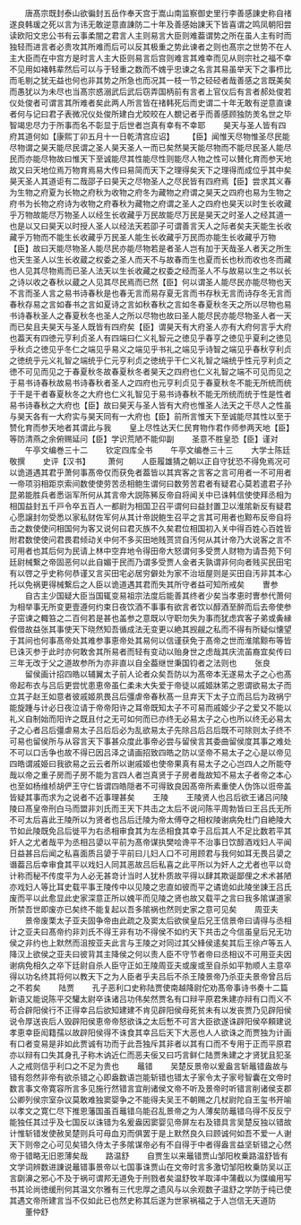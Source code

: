 <!-- { "loadSidebar": true } -->
　　唐髙宗既封泰山欲徧封五岳作奉天宫于嵩山南监察御史里行李善感諌史称自禇遂良韩瑗之死以言为讳无敢逆意直諌防二十年及善感始諌天下皆喜谓之鸣凤朝阳尝读欧阳文忠公书有云事柔闇之君言人主则易言大臣则难葢谓势之所在虽人主有时而独轻而进言者必贵攻其所难而后可以反其极重之势此谏者之则也髙宗之世势不在人主大臣而在中宫方是时言人主大臣则易言后宫则难言其难幸而见从则宗社之福不幸不见用如褚韩辈然后可以与于轻重之数而不媿乎忠谏之名言其易虽举天下之事栉比而毛剔之犹无益也何也非其势之所急也而况其一枝一节之硁硁者哉善感之言既美矣而愚犹以为未尽也当髙宗惑溺武后武后窃弄国柄前有言者上官仪后有言者郝处俊若仪处俊者可谓言其所难者矣此两人所言皆在禇韩死后而史谓二十年无敢有逆意直谏者何与记曰君子表微况仪处俊所建白尤皎皎在人覩记者乎而善感顾独防羙名世之毕智竭忠尽力于所事而名不彰显于后世者岂真有幸有不幸耶
　　昊天与圣人皆有四府其道何如【康熙丁卯五月十一日乾清宫应诏】
　　【臣】闻惟天尽物惟圣尽民能尽物谓之昊天能尽民谓之圣人昊天圣人一而已矣然昊天能尽物而不能尽民圣人能尽民而亦能尽物故曰惟天下至诚能尽其性能尽性则能尽人物之性可以賛化育而参天地故又曰天地位焉万物育焉易大传曰易简而天下之理得矣天下之理得而成位乎其中矣昊天圣人其道讵有二哉邵子曰昊天之尽物圣人之尽民皆有四府焉【臣】尝求其义春为生物之府夏为长物之府秋为收物之府冬为藏物之府谓之昊天之四府也易为生物之府书为长物之府诗为收物之府春秋为藏物之府谓之圣人之四府也昊天以时生长收藏乎万物故能尽万物圣人以经生长收藏乎万民故能尽万民是昊天之时圣人之经其道一也是以又曰昊天以时授人圣人以经法天若卲子可谓善言天人之际者矣夫天能生长收藏乎万物而不能生长收藏乎万民圣人能生长收藏乎万民而亦能生长收藏乎万物【臣】故曰天能尽物圣人能尽民亦能尽物若是者圣人岂有加于天哉圣人者天之所生也天生圣人以生长收蔵之权委之圣人而天不与故春而生也夏而长也秋而收也冬而藏也人见其尽物焉而已圣人法天以生长收藏之权委之经而圣人不与故易以生之书以长之诗以收之春秋以蔵之人见其尽民焉而已然【臣】何以谓圣人能尽民亦能尽物也天不言而圣人言之易书诗春秋是也春无言而易存夏无言而书存秋无言而诗存冬无言而春秋存易之言如春书之言如夏诗之言如秋春秋之言如冬春夏秋冬天之所以尽物也易书诗春秋圣人之春夏秋冬也圣人之所以尽物也故曰圣人能尽民亦能尽物圣人者一天而已矣且夫昊天与圣人既皆有四府矣【臣】谓昊天有大府圣人亦有大府何言乎大府也葢天有四徳元亨利贞圣人有四端曰仁义礼智元之徳见乎春亨之徳见乎夏利之徳见乎秋贞之徳见乎冬仁之端见乎易义之端见乎书礼之端见乎诗智之端见乎春秋亨利贞之徳统乎元义礼智之端统乎仁元亨利贞之徳统乎干仁义礼智之端统乎性元亨利贞之徳不可见而见之于春夏秋冬故春夏秋冬者昊天之四府也仁义礼智之端不可见而见之于易书诗春秋故易书诗春秋者圣人之四府也元亨利贞见于春夏秋冬不能无所统而统于干是干者春夏秋冬之大府也仁义礼智见于易书诗春秋不能无所统而统于性是性者易书诗春秋之大府也【臣】故曰昊天与圣人皆有大府也惟圣人法天之干尽人之性虽与昊天各有一大府实与昊天同有一大府也【臣】前所言惟天下至诚能尽其性以至于赞化育而参天地者其谓此与我
　　皇上尽性达天仁民育物作君作师参两天地【臣】等防清燕之余俯赐延问【臣】学识荒陋不能仰副
　　圣意不胜皇恐【臣】谨对
　　午亭文编巻三十二
　　钦定四库全书
　　午亭文编巻三十三
　　大学士陈廷敬撰
　　史评【汉书】
　　萧何
　　人臣履雄猜之朝以正自守犹恐不得免焉况可以诡道遇其君乎萧何事髙帝仅而获免者葢皆以其宾客之言客之言可用者一不可用者一帝项羽相距京索间数使使劳苦丞相鲍生谓何曰数劳苦君者有疑君心莫若遣君子孙昆弟能胜兵者悉诣军所何从其言帝大説陈豨反帝自将闻关中已诛韩信使使拜丞相为相国益封五千戸令卒五百人一都尉为相国卫召平谓何曰益封置卫以淮隂新反有疑君心愿譲封勿受悉以家私财佐军何从其计帝説鲍生召平之言其可用者也黥布反帝自将击之数使使问相国何为客又说何曰君灭族不久矣君位相国初入关中得百姓心百姓皆附君数使使问君畏君倾动关中何不多买田地贱贳贷自汚何从其计帝乃大说客之言不可用者也其后何为民请上林中空弃地令得田帝大怒谓何多受贾人财物为请吾苑下何廷尉械繋之帝固恶何以此自媚于民而乃谓多受贾人金者夫孰谓非何向者贱买民田宅有以啓之乎史称何恭谨又言买田宅必居穷僻处为家不治垣屋则是买田自汚非其本心托以免祸更得械繋后之人臣以诡道遇其君而失其所守者益可知所戒矣
　　曺参
　　自古主少国疑大臣当国辄变易祖宗法度后能善其终者少矣当孝恵时曺参代萧何为相举事无所变更壹遵何约束日夜饮酒不事事有欲言者饮以醇酒至醉而后去帝使参子窋谏之輙笞之二百何若是甚也盖参之意既以守职勿失为事而犹虑宾客子弟或夤縁假借故益张其事使天下晓然知吾循成法无变更以絶其觊觎之私而不得有所疑似懐望于其间也何事髙帝处其难参事恵帝处其易何以信谨获免于髙帝之世而淮隂黥布等皆已诛灭参于此时亦何敢舍其所易者而轻有变动以贻身世之虑哉其庆流苖裔宜矣传曰三年无改于父之道故参所为亦非直以自全葢继世秉国钧者之法则也
　　张良
　　留侯画计招四皓以辅翼太子前人论者众矣吾防以为髙帝本无遂易太子之心也髙帝起布衣与吕后更尝忧患恵帝虽仁柔未大失爱于帝徒以戚姬牀笫之恩谓欲易太子而立其子赵王如意者彼戚姬夙畏吕后彊虐帝春秋髙一旦弃天下太子立而吕后为政祸宁能旋踵与计必日夜泣请于帝帝阳许之耳帝既知太子不可易而戚姬少子之爱又不能以礼义自制始而阳许之既且付之无可如何而已亦终无必易太子之心也所以终无必易太子之心者吕后彊虐易太子吕后后必为乱欲易太子先除吕后吕后既不可除则太子终不可易也留侯所与从容言天下事甚众度此事帝必尝与留侯言其委曲留侯度其事之难处不可以口舌争也故不得已因吕泽之请画招致四皓之防以坚帝不易太子之心是以帝见四皓谓戚姫曰我欲易之云云者所以谢戚姬也使帝果真有易太子之心岂四人之所能夺哉以帝之重子房而子房不能为言四人者岂真贤于子房者哉故知不易太子者帝之本心也至如杨维桢胡俨王守仁皆谓四皓隠者不可得致良因髙帝所素重使人伪饰以诳帝盖皆疑其事而求为之说者不近事理甚矣
　　王陵
　　王陵贤人也吕后欲王诸吕问陵陵曰髙皇帝刑白马而盟非刘氏而王天下共击之太后不说问陈平周勃皆曰王吕氏无所不可太后喜此王陵所以为贤者也吕后迁陵为帝太傅夺之相权陵谢病免杜门自絶陵大节如此陵既免吕后徙平为右丞相审食其为左丞相食其幸于吕后其人不足比数若平其奸人之尤者哉平为丞相吕嬃以平前为髙帝谋执樊哙谗平不治事日饮醇酒戏妇人平闻日益甚吕后闻之私喜面质吕嬃于平前曰儿妇人口不可用顾君与我何如耳无畏吕嬃之谮葢吕后幸审食其平以戏妇人同其恶故吕后私喜之此平所以为奸人之尤者也平以竒计称而秘不传度平为人必无甚竒计当时人犹朴质故平得以肆其欺诞鄙俚之术术甚陋亦戏妇人等比耳史载平事王陵传中以见陵之忠直如彼而平之谲诡如此陵坐諌王吕氏废而平以此愈显此史家深意正所以媿平而见陵之贤也故又载平之言曰我多隂谋道家所禁吾世即废亦已矣终不能复起以吾多隂祸也然则史家之意可见矣
　　周亚夫
　　景帝废栗太子亚夫固争帝由此疏之及窦太后欲侯皇后兄王信景帝曰请得与丞相计之亚夫曰髙帝约非刘氏不得王非有功不得侯不如约天下共击之今信虽皇后兄无功侯之非约也上默然而沮按亚夫此言与王陵之对同过其父綘侯逺矣其后王徐卢等五人降汉上欲侯之亚夫曰彼背其主降侯之何以责人臣不守节者帝曰丞相议不可用亚夫因谢病免相久之卒下廷尉自杀人臣守正如王陵周亚夫或废或至自杀如平勃顺人主意卒得以功名终其将何以教天下之为人臣者乎夫吕后不杀王陵景帝乃杀亚夫景帝曾吕后之不若矣
　　陆贾
　　孔子恶利口史称陆贾使南越降尉佗劝髙帝事诗书奏十二篇新语又能说陈平交驩太尉卒诛诸吕功伟矣然贾名有口辩平原君朱建亦辩有口而义不苟合辟阳侯行不正得幸吕后欲知建建不肯见辟阳侯母死贫未有以发丧贾乃见辟阳侯说令厚送丧后人毁辟阳侯恵帝帝怒欲诛之太后慙不可言大臣欲遂诛辟阳侯卒頼建说孝恵幸臣闳籍孺以故辟阳侯得不诛食其幸吕后天下大恶也人人欲诛之而贾独为计画有口者变易是非如此贾诚有功而于此吾独斥其非者以其有口而不专用于正而平原君亦以辩有口失其身孔子称木讷近仁而恶夫佞又曰巧言鲜仁陆贾朱建之才贤犹且犯圣人之戒则信乎利口之不足为贵也
　　鼂错
　　吴楚反景帝以爰盎言斩鼂错盎故与错有怨然非帝有欲杀错之心即盎数语岂能斩错也错太子家令太子家号智囊在文帝时数言事文帝寛容所言多见施行然错言宜削诸侯文帝不听及景帝时听错言削诸侯支郡公卿列侯宗室杂议莫敢难独窦婴争之不能得夫吴王不朝赐之几杖尉陀自王玺书开喻以孝文之寛仁尽下推恩藩国虽百鼂错乌能召乱景帝之为人薄矣防鼂错乌得不反反宁能独任其过乎及七国反以诛错为名爰盎因窦婴见帝屏左右及错具言吴楚反独以错故计惟斩错发使赦吴楚则兵可毋血刃而俱罢于是上默然良久曰顾诚何如吾不爱一人谢天下则帝之心可见矣错久侍太子多隂谋帝必有不自得于中者得盎言益坚斩错之心然帝于错略无旧恩薄矣哉
　　路温舒
　　自贾生以来鼂错贾山邹阳枚乗路温舒皆有文学词辨数进諌说鼂错事景帝以七国事诛贾山在文帝时言多激切邹阳枚乗防吴以正言劘濞之邪心不及于祸可谓邦无道免于刑戮者矣温舒牧羊取泽中蒲截以为牒编用写书其论尚徳缓刑何其温文尔雅有三代忠厚之遗风与以余观数子温舒之学防于纯已使其遇文帝所建言当不仅如此已也然史称其后遂为世家祸福之于人岂信无天道防
　　董仲舒
